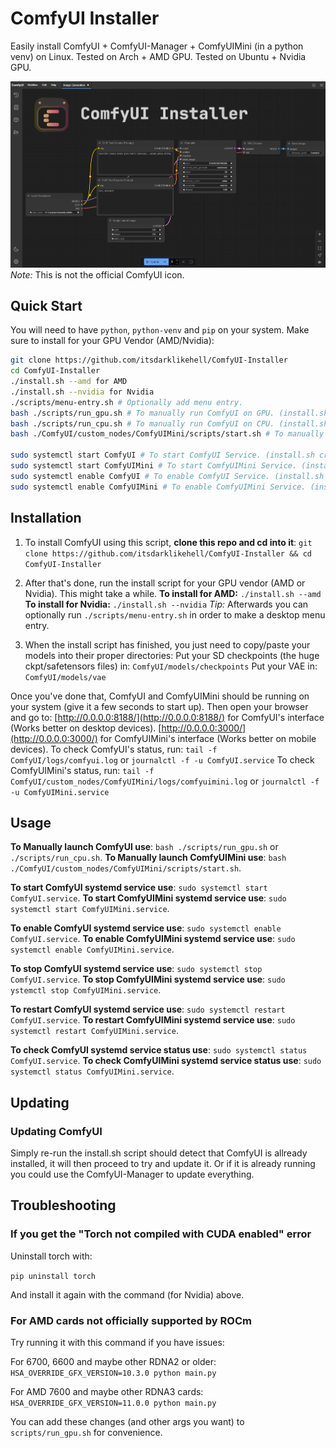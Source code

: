 # ComfyUI Installer

Easily install ComfyUI + ComfyUI-Manager + ComfyUIMini (in a python venv) on Linux.
Tested on Arch + AMD GPU.
Tested on Ubuntu + Nvidia GPU.

![ComfyUI Screenshot](graphics/comfyui_screenshot.png)
_Note:_ This is not the official ComfyUI icon.

## Quick Start

You will need to have `python`, `python-venv` and `pip` on your system.
Make sure to install for your GPU Vendor (AMD/Nvidia):

```sh
git clone https://github.com/itsdarklikehell/ComfyUI-Installer
cd ComfyUI-Installer
./install.sh --amd for AMD
./install.sh --nvidia for Nvidia
./scripts/menu-entry.sh # Optionally add menu entry.
bash ./scripts/run_gpu.sh # To manually run ComfyUI on GPU. (install.sh creates these .sh files during the installation process.)
bash ./scripts/run_cpu.sh # To manually run ComfyUI on CPU. (install.sh creates these .sh files during the installation process.)
bash ./ComfyUI/custom_nodes/ComfyUIMini/scripts/start.sh # To manually run ComfyUIMini.

sudo systemctl start ComfyUI # To start ComfyUI Service. (install.sh creates these service files during the installation process.)
sudo systemctl start ComfyUIMini # To start ComfyUIMini Service. (install.sh creates these service files during the installation process.)
sudo systemctl enable ComfyUI # To enable ComfyUI Service. (install.sh creates these files service during the installation process.)
sudo systemctl enable ComfyUIMini # To enable ComfyUIMini Service. (install.sh creates these service files during the installation process.)
```

## Installation

1. To install ComfyUI using this script, **clone this repo and cd into it**:
   `git clone https://github.com/itsdarklikehell/ComfyUI-Installer && cd ComfyUI-Installer`

2. After that's done, run the install script for your GPU vendor (AMD or Nvidia). This might take a while.
   **To install for AMD:** `./install.sh --amd`
   **To install for Nvidia:** `./install.sh --nvidia`
   _Tip:_ Afterwards you can optionally run `./scripts/menu-entry.sh` in order to make a desktop menu entry.

3. When the install script has finished, you just need to copy/paste your models into their proper directories:
   Put your SD checkpoints (the huge ckpt/safetensors files) in: `ComfyUI/models/checkpoints`
   Put your VAE in: `ComfyUI/models/vae`

Once you've done that, ComfyUI and ComfyUIMini should be running on your system (give it a few seconds to start up).
Then open your browser and go to: 
[http://0.0.0.0:8188/](http://0.0.0.0:8188/) for ComfyUI's interface (Works better on desktop devices).
[http://0.0.0.0:3000/](http://0.0.0.0:3000/) for ComfyUIMini's interface (Works better on mobile devices).
To check ComfyUI's status, run: `tail -f ComfyUI/logs/comfyui.log` or `journalctl -f -u ComfyUI.service`
To check ComfyUIMini's status, run: `tail -f ComfyUI/custom_nodes/ComfyUIMini/logs/comfyuimini.log` or `journalctl -f -u ComfyUIMini.service`

## Usage

**To Manually launch ComfyUI use**: `bash ./scripts/run_gpu.sh` or `./scripts/run_cpu.sh`.
**To Manually launch ComfyUIMini use**: `bash ./ComfyUI/custom_nodes/ComfyUIMini/scripts/start.sh`.

**To start ComfyUI systemd service use**: `sudo systemctl start ComfyUI.service`.
**To start ComfyUIMini systemd service use**: `sudo systemctl start ComfyUIMini.service`.

**To enable ComfyUI systemd service use**: `sudo systemctl enable ComfyUI.service`.
**To enable ComfyUIMini systemd service use**: `sudo systemctl enable ComfyUIMini.service`.

**To stop ComfyUI systemd service use**: `sudo systemctl stop ComfyUI.service`.
**To stop ComfyUIMini systemd service use**: `sudo ystemctl stop ComfyUIMini.service`.

**To restart ComfyUI systemd service use**: `sudo systemctl restart ComfyUI.service`.
**To restart ComfyUIMini systemd service use**: `sudo systemctl restart ComfyUIMini.service`.

**To check ComfyUI systemd service status use**: `sudo systemctl status ComfyUI.service`.
**To check ComfyUIMini systemd service status use**: `sudo systemctl status ComfyUIMini.service`.

## Updating

### Updating ComfyUI
Simply re-run the install.sh script should detect that ComfyUI is allready installed, it will then proceed to try and update it. Or if it is already running you could use the ComfyUI-Manager to update everything.

## Troubleshooting

### If you get the "Torch not compiled with CUDA enabled" error

Uninstall torch with:

`pip uninstall torch`

And install it again with the command (for Nvidia) above.

### For AMD cards not officially supported by ROCm

Try running it with this command if you have issues:

For 6700, 6600 and maybe other RDNA2 or older: `HSA_OVERRIDE_GFX_VERSION=10.3.0 python main.py`

For AMD 7600 and maybe other RDNA3 cards: `HSA_OVERRIDE_GFX_VERSION=11.0.0 python main.py`

You can add these changes (and other args you want) to `scripts/run_gpu.sh` for convenience.
